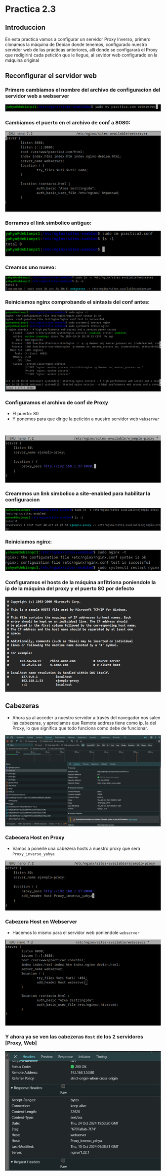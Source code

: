 # Practica 2.3

## Introduccion
 En esta practica vamos a configurar un servidor Proxy Inverso, primero clonamos la máquina de Debian donde tenemos, configurado nuestro servidor web de las prácticas anteriores, allí donde se configarará el Proxy que redigirirá cada petición que le llegue, al sevidor web configurado en la máquina original


## Reconfigurar el servidor web

### Primero cambiamos el nombre del archivo de configuracion del servidor web a webserver <br>


![01_cambiamos_elnombre_del_conf](assets/01_cambiamos_el_nombre_del_conf.png)


### Cambiamos el puerto en el archivo de conf a 8080:

![02_cambiar_conf_8080.png](assets/02_cambiar_conf_8080.png)


### Borramos el link simbolico antiguo:

![03_borrar_link_simbolico_antiguo.png](assets/03_borrar_link_simbolico_antiguo.png)


### Creamos uno nuevo:
![png](assets/04_crear_nuevo_link_simbolico.png)

### Reiniciamos nginx comprobando el sintaxis del conf antes:

![5_Nuevo_link](assets/05_verificarsin_restartmginx.png) <br>


### Configuramos el archivo de conf de Proxy
- El puerto: 80
- Y ponemos para que dirige la petición a nuestro servidor web ```webserver```
<br>

![png](assets/06_archiv_conf_proxy.png)

### Creammos un link simbolico a site-enabled para habilitar la configuracion

![png](assets/07_link_simbolico_proxy.png)


### Reiniciamos nginx:

![png](assets/08_restartnginx.png)


### Configuramos el **hosts** de la máquina anfitriona poniendole la ip de la máquina del proxy y el puerto 80 por defecto  


![png](assets/09_anadir_ip_proxy_hosts.png)

## **Cabezeras**

* Ahora ya al acceder a nuestro servidor a través del navegador nos salen las cabezeras, y apreciamos que Remote address tiene como ip, la del Proxy, lo que significa que todo funciona como debe de funcionar.

![png](assets/10_cabezeras.png)


### Cabecera Host en Proxy

* Vamos a ponerle una cabezera hosts a nuestro proxy que será ```Proxy_inverso_yahya```

![png](assets/11_cabezera_proxy.png)

                                     
### Cabezera Host en Webserver

* Hacemos lo mismo para el servidor web poniendole ```webserver``` 

![png](assets/12_cabezera_server.png)

###  Y ahora ya se ven las cabezeras ```Host``` de los 2 servidores [Proxy, Web]

![png](assets/13_cabezeras_chrome.png)
